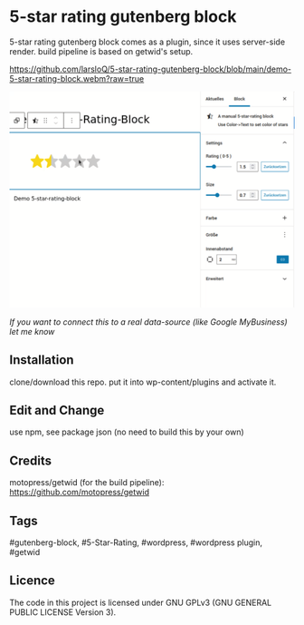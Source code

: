 # 5-star rating gutenberg block 

5-star rating gutenberg block comes as a plugin, since it uses server-side render.
build pipeline is based on getwid's setup.

https://github.com/larsloQ/5-star-rating-gutenberg-block/blob/main/demo-5-star-rating-block.webm?raw=true

[![demo screencast](./5-star-rating-block.png)](./5-star-rating-block.mp4)


*If you want to connect this to a real data-source (like Google MyBusiness) let me know*


## Installation
clone/download this repo. put it into wp-content/plugins and activate it.

## Edit and Change
use npm, see package json (no need to build this by your own)

## Credits
motopress/getwid (for the build pipeline): https://github.com/motopress/getwid


## Tags
#gutenberg-block, #5-Star-Rating, 
#wordpress, #wordpress plugin, #getwid  

## Licence
The code in this project is licensed under GNU GPLv3 (GNU GENERAL PUBLIC LICENSE Version 3).


